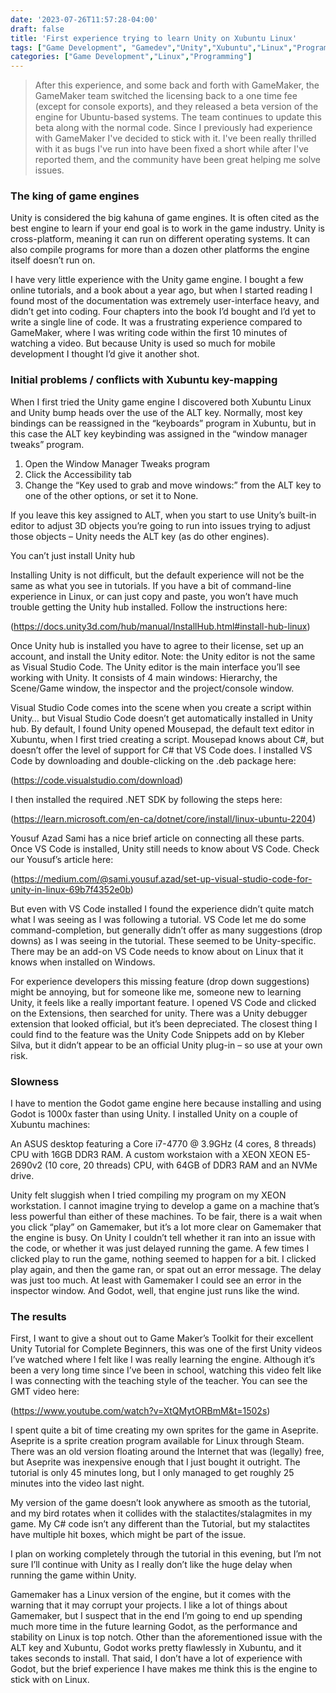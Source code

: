 ```yaml
---
date: '2023-07-26T11:57:28-04:00'
draft: false
title: 'First experience trying to learn Unity on Xubuntu Linux'
tags: ["Game Development", "Gamedev","Unity","Xubuntu","Linux","Programming"]
categories: ["Game Development","Linux","Programming"]
---
```


> After this experience, and some back and forth with GameMaker, the GameMaker team switched the licensing back to a one time fee (except for console exports),
> and they released a beta version of the engine for Ubuntu-based systems. The team continues to update this beta along with the normal code. Since I previously
> had experience with GameMaker I've decided to stick with it. I've been really thrilled with it as bugs I've run into have been fixed a short while after
> I've reported them, and the community have been great helping me solve issues.


### The king of game engines

Unity is considered the big kahuna of game engines. It is often cited as the best engine to learn if your end goal is to work in the game industry. Unity is cross-platform, meaning it can run on different operating systems. It can also compile programs for more than a dozen other platforms the engine itself doesn’t run on.

I have very little experience with the Unity game engine. I bought a few online tutorials, and a book about a year ago, but when I started reading I found most of the documentation was extremely user-interface heavy, and didn’t get into coding. Four chapters into the book I’d bought and I’d yet to write a single line of code. It was a frustrating experience compared to GameMaker, where I was writing code within the first 10 minutes of watching a video. But because Unity is used so much for mobile development I thought I’d give it another shot.

### Initial problems / conflicts with Xubuntu key-mapping

When I first tried the Unity game engine I discovered both Xubuntu Linux and Unity bump heads over the use of the ALT key. Normally, most key bindings can be reassigned in the “keyboards” program in Xubuntu, but in this case the ALT key keybinding was assigned in the “window manager tweaks” program.

1. Open the Window Manager Tweaks program
2. Click the Accessibility tab
3. Change the “Key used to grab and move windows:” from the ALT key to one of the other options, or set it to None.

If you leave this key assigned to ALT, when you start to use Unity’s built-in editor to adjust 3D objects you’re going to run into issues trying to adjust those objects – Unity needs the ALT key (as do other engines).

You can’t just install Unity hub

Installing Unity is not difficult, but the default experience will not be the same as what you see in tutorials. If you have a bit of command-line experience in Linux, or can just copy and paste, you won’t have much trouble getting the Unity hub installed. Follow the instructions here:

(https://docs.unity3d.com/hub/manual/InstallHub.html#install-hub-linux)

Once Unity hub is installed you have to agree to their license, set up an account, and install the Unity editor. Note: the Unity editor is not the same as Visual Studio Code. The Unity editor is the main interface you’ll see working with Unity. It consists of 4 main windows: Hierarchy, the Scene/Game window, the inspector and the project/console window.

Visual Studio Code comes into the scene when you create a script within Unity… but Visual Studio Code doesn’t get automatically installed in Unity hub. By default, I found Unity opened Mousepad, the default text editor in Xubuntu, when I first tried creating a script. Mousepad knows about C#, but doesn’t offer the level of support for C# that VS Code does. I installed VS Code by downloading and double-clicking on the .deb package here:

(https://code.visualstudio.com/download)

I then installed the required .NET SDK by following the steps here:

(https://learn.microsoft.com/en-ca/dotnet/core/install/linux-ubuntu-2204)

Yousuf Azad Sami has a nice brief article on connecting all these parts. Once VS Code is installed, Unity still needs to know about VS Code. Check our Yousuf’s article here:

(https://medium.com/@sami.yousuf.azad/set-up-visual-studio-code-for-unity-in-linux-69b7f4352e0b)

But even with VS Code installed I found the experience didn’t quite match what I was seeing as I was following a tutorial. VS Code let me do some command-completion, but generally didn’t offer as many suggestions (drop downs) as I was seeing in the tutorial. These seemed to be Unity-specific. There may be an add-on VS Code needs to know about on Linux that it knows when installed on Windows.

For experience developers this missing feature (drop down suggestions) might be annoying, but for someone like me, someone new to learning Unity, it feels like a really important feature. I opened VS Code and clicked on the Extensions, then searched for unity. There was a Unity debugger extension that looked official, but it’s been depreciated. The closest thing I could find to the feature was the Unity Code Snippets add on by Kleber Silva, but it didn’t appear to be an official Unity plug-in – so use at your own risk.

### Slowness

I have to mention the Godot game engine here because installing and using Godot is 1000x faster than using Unity. I installed Unity on a couple of Xubuntu machines: 

An ASUS desktop featuring a Core i7-4770 @ 3.9GHz (4 cores, 8 threads) CPU with 16GB DDR3 RAM.
A custom workstaion with a XEON XEON E5-2690v2 (10 core, 20 threads) CPU, with 64GB of DDR3 RAM and an NVMe drive.

Unity felt sluggish when I tried compiling my program on my XEON workstation. I cannot imagine trying to develop a game on a machine that’s less powerful than either of these machines. To be fair, there is a wait when you click “play” on Gamemaker, but it’s a lot more clear on Gamemaker that the engine is busy. On Unity I couldn’t tell whether it ran into an issue with the code, or whether it was just delayed running the game. A few times I clicked play to run the game, nothing seemed to happen for a bit. I clicked play again, and then the game ran, or spat out an error message. The delay was just too much. At least with Gamemaker I could see an error in the inspector window. And Godot, well, that engine just runs like the wind.

### The results

First, I want to give a shout out to Game Maker’s Toolkit for their excellent Unity Tutorial for Complete Beginners, this was one of the first Unity videos I’ve watched where I felt like I was really learning the engine. Although it’s been a very long time since I’ve been in school, watching this video felt like I was connecting with the teaching style of the teacher. You can see the GMT video here:

(https://www.youtube.com/watch?v=XtQMytORBmM&t=1502s)

I spent quite a bit of time creating my own sprites for the game in Aseprite. Aseprite is a sprite creation program available for Linux through Steam. There was an old version floating around the Internet that was (legally) free, but Aseprite was inexpensive enough that I just bought it outright. The tutorial is only 45 minutes long, but I only managed to get roughly 25 minutes into the video last night.

My version of the game doesn’t look anywhere as smooth as the tutorial, and my bird rotates when it collides with the stalactites/stalagmites in my game. My C# code isn’t any different than the Tutorial, but my stalactites have multiple hit boxes, which might be part of the issue. 

I plan on working completely through the tutorial in this evening, but I’m not sure I’ll continue with Unity as I really don’t like the huge delay when running the game within Unity.

Gamemaker has a Linux version of the engine, but it comes with the warning that it may corrupt your projects. I like a lot of things about Gamemaker, but I suspect that in the end I’m going to end up spending much more time in the future learning Godot, as the performance and stability on Linux is top notch. Other than the aforementioned issue with the ALT key and Xubuntu, Godot works pretty flawlessly in Xubuntu, and it takes seconds to install. That said, I don’t have a lot of experience with Godot, but the brief experience I have makes me think this is the engine to stick with on Linux.

